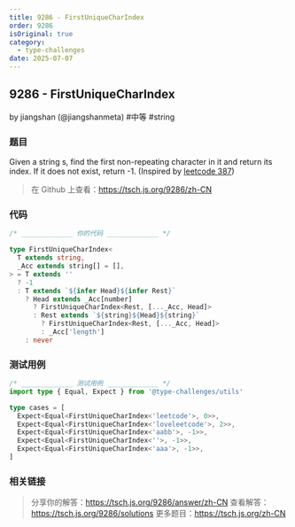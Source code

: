 ```yaml
---
title: 9286 - FirstUniqueCharIndex
order: 9286
isOriginal: true
category:
  - type-challenges
date: 2025-07-07
---
```


9286 - FirstUniqueCharIndex
-------
by jiangshan (@jiangshanmeta) #中等 #string

### 题目

Given a string s, find the first non-repeating character in it and return its index. If it does not exist, return -1. (Inspired by [leetcode 387](https://leetcode.com/problems/first-unique-character-in-a-string/))

> 在 Github 上查看：https://tsch.js.org/9286/zh-CN

### 代码

```ts
/* _____________ 你的代码 _____________ */

type FirstUniqueCharIndex<
  T extends string,
  _Acc extends string[] = [],
> = T extends ''
  ? -1
  : T extends `${infer Head}${infer Rest}`
    ? Head extends _Acc[number]
      ? FirstUniqueCharIndex<Rest, [..._Acc, Head]>
      : Rest extends `${string}${Head}${string}`
        ? FirstUniqueCharIndex<Rest, [..._Acc, Head]>
        : _Acc['length']
    : never

```

### 测试用例

```ts
/* _____________ 测试用例 _____________ */
import type { Equal, Expect } from '@type-challenges/utils'

type cases = [
  Expect<Equal<FirstUniqueCharIndex<'leetcode'>, 0>>,
  Expect<Equal<FirstUniqueCharIndex<'loveleetcode'>, 2>>,
  Expect<Equal<FirstUniqueCharIndex<'aabb'>, -1>>,
  Expect<Equal<FirstUniqueCharIndex<''>, -1>>,
  Expect<Equal<FirstUniqueCharIndex<'aaa'>, -1>>,
]

```

### 相关链接

> 分享你的解答：https://tsch.js.org/9286/answer/zh-CN
> 查看解答：https://tsch.js.org/9286/solutions
> 更多题目：https://tsch.js.org/zh-CN
